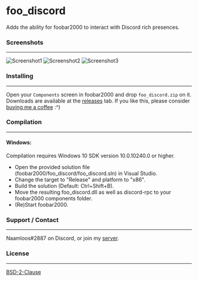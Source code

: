 # foo_discord
Adds the ability for foobar2000 to interact with Discord rich presences.

### Screenshots
---------
![Screenshot1](https://saiko.is-a-good-waifu.com/ba6062.png)
![Screenshot2](https://saiko.is-a-good-waifu.com/1b680b.png)
![Screenshot3](https://saiko.is-a-good-waifu.com/307e70.png)

### Installing
---------
Open your `Components` screen in foobar2000 and drop `foo_discord.zip` on it.
Downloads are available at the [releases](https://github.com/NaamloosDT/foo_discord/releases) tab.
If you like this, please consider [buying me a coffee](https://ko-fi.com/naamloos) :^)

### Compilation
---------------
#### Windows:

Compilation requires Windows 10 SDK version 10.0.10240.0 or higher.
 - Open the provided solution file (foobar2000/foo_discord/foo_discord.sln) in Visual Studio.
 - Change the target to "Release" and platform to "x86".
 - Build the solution (Default: Ctrl+Shift+B).
 - Move the resulting foo_discord.dll as well as discord-rpc to your foobar2000 components folder.
 - (Re)Start foobar2000.
 
### Support / Contact
---------------------
Naamloos#2887 on Discord, or join my [server](http://www.discord.gg/0oZpaYcAjfvkDuE4).

### License
-----------
[BSD-2-Clause](https://github.com/NaamloosDT/foo_discord/blob/master/LICENSE)
